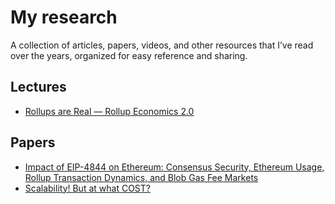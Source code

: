 # My research
A collection of articles, papers, videos, and other resources that I’ve read over the years, organized for easy reference and sharing.


## Lectures
- [Rollups are Real — Rollup Economics 2.0](https://davidecrapis.notion.site/Rollups-are-Real-Rollup-Economics-2-0-2516079f62a745b598133a101ba5a3de)

## Papers
 - [Impact of EIP-4844 on Ethereum: Consensus Security, Ethereum
Usage, Rollup Transaction Dynamics, and Blob Gas Fee Markets](https://arxiv.org/pdf/2405.03183)
- [Scalability! But at what COST?](https://www.usenix.org/system/files/conference/hotos15/hotos15-paper-mcsherry.pdf)
